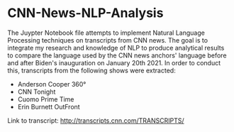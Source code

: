 # CNN-News-NLP-Analysis

The Juypter Notebook file attempts to implement Natural Language Processing techniques on transcripts from CNN news. The goal is to integrate my research and knowledge of NLP to produce analytical results to compare the language used by the CNN news anchors' language before and after Biden's inauguration on January 20th 2021. In order to conduct this, transcripts from the following shows were extracted:

<ul>
  <li>Anderson Cooper 360&deg</li>
  <li>CNN Tonight</li>
  <li>Cuomo Prime Time</li>
  <li>Erin Burnett OutFront</li>
</ul>

Link to transcript: http://transcripts.cnn.com/TRANSCRIPTS/
